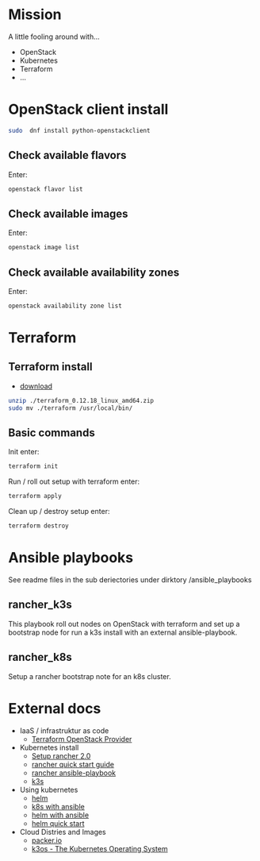 Mission
=======

A little fooling around with...

* OpenStack
* Kubernetes
* Terraform
* ...

OpenStack client install
========================

```bash
sudo  dnf install python-openstackclient
```

Check available flavors
-----------------------

Enter:
```bash
openstack flavor list
```

Check available images
----------------------

Enter:
```bash
openstack image list
```

Check available availability zones
----------------------------------

Enter:

```bash 
openstack availability zone list
```

Terraform
=========

Terraform install
-----------------

* [download](https://www.terraform.io/downloads.html)

```bash
unzip ./terraform_0.12.18_linux_amd64.zip
sudo mv ./terraform /usr/local/bin/
```

Basic commands
--------------

Init enter:

```bash
terraform init
```

Run / roll out setup with terraform enter:

```bash
terraform apply
```

Clean up / destroy setup enter:

```bash
terraform destroy
```

Ansible playbooks
=================

See readme files in the sub deriectories under dirktory /ansible_playbooks

rancher_k3s
-----------

This playbook roll out nodes on OpenStack with terraform and set up a bootstrap
node for run a k3s install with an external ansible-playbook.

rancher_k8s
-----------

Setup a rancher bootstrap note for an k8s cluster.


External docs
=============

* IaaS / infrastruktur as code
  * [Terraform OpenStack Provider](https://www.terraform.io/docs/providers/openstack/index.html)
* Kubernetes install
  * [Setup rancher 2.0](https://rancher.com/docs/rancher/v2.x/en/quick-start-guide/deployment/quickstart-manual-setup/)
  * [rancher quick start guide](https://rancher.com/docs/rancher/v2.x/en/quick-start-guide/deployment/quickstart-manual-setup/)
  * [rancher ansible-playbook](https://github.com/rancher/ansible-playbooks)
  * [k3s](https://github.com/rancher/k3s)
* Using kubernetes
  * [helm](https://helm.sh/docs/)
  * [k8s with ansible](https://docs.ansible.com/ansible/latest/modules/k8s_module.html)
  * [helm with ansible](https://docs.ansible.com/ansible/latest/modules/helm_module.html?highlight=kubernetes)
  * [helm quick start](https://www.jambit.com/aktuelles/toilet-papers/helm-kubernetes/)
* Cloud Distries and Images
  * [packer.io](http://www.packer.io/)
  * [k3os - The Kubernetes Operating System](https://k3os.io/?__hstc=263286291.46ce30583937d22ed977701efb71bcaf.1576856031290.1577779943371.1577790387275.11&__hssc=263286291.1.1577790387275&__hsfp=1716370518)